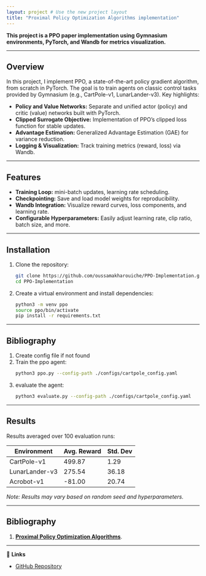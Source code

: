 ```yaml
---
layout: project # Use the new project layout
title: "Proximal Policy Optimization Algorithms implementation"
---
```


**This project is a PPO paper implementation using Gymnasium environments, PyTorch, and Wandb for metrics visualization.**

---

## Overview
In this project, I implement PPO, a state-of-the-art policy gradient algorithm, from scratch in PyTorch. The goal is to train agents on classic control tasks provided by Gymnasium (e.g., CartPole-v1, LunarLander-v3). Key highlights:

- **Policy and Value Networks:** Separate and unified actor (policy) and critic (value) networks built with PyTorch.
- **Clipped Surrogate Objective:** Implementation of PPO’s clipped loss function for stable updates.
- **Advantage Estimation:** Generalized Advantage Estimation (GAE) for variance reduction.
- **Logging & Visualization:** Track training metrics (reward, loss) via Wandb.

---

## Features

- **Training Loop:** mini-batch updates, learning rate scheduling.
- **Checkpointing:** Save and load model weights for reproducibility.
- **Wandb Integration:** Visualize reward curves, loss components, and learning rate.
- **Configurable Hyperparameters:** Easily adjust learning rate, clip ratio, batch size, and more.

---

## Installation

1. Clone the repository:

   ```bash
   git clone https://github.com/oussamakharouiche/PPO-Implementation.git
   cd PPO-Implementation
   ```
2. Create a virtual environment and install dependencies:
   ```bash
   python3 -m venv ppo
   source ppo/bin/activate
   pip install -r requirements.txt
   ```

---

## Bibliography

1. Create config file if not found
2. Train the ppo agent:
   ```bash
   python3 ppo.py --config-path ./configs/cartpole_config.yaml
   ```
3. evaluate the agent:
   ```bash
   python3 evaluate.py --config-path ./configs/cartpole_config.yaml
   ```

---

## Results

Results averaged over 100 evaluation runs:

| Environment     | Avg. Reward | Std. Dev |
| --------------- | ----------- | -------- |
| CartPole-v1     | 499.87      | 1.29     |
| LunarLander-v3  | 275.54      | 36.18    |
| Acrobot-v1      | -81.00      | 20.74    |

*Note: Results may vary based on random seed and hyperparameters.*  

---

## Bibliography 
1. [**Proximal Policy Optimization Algorithms**](https://arxiv.org/abs/1707.06347).

---

🔗 **Links**  
- [GitHub Repository](https://github.com/oussamakharouiche/PPO-Implementation#)

